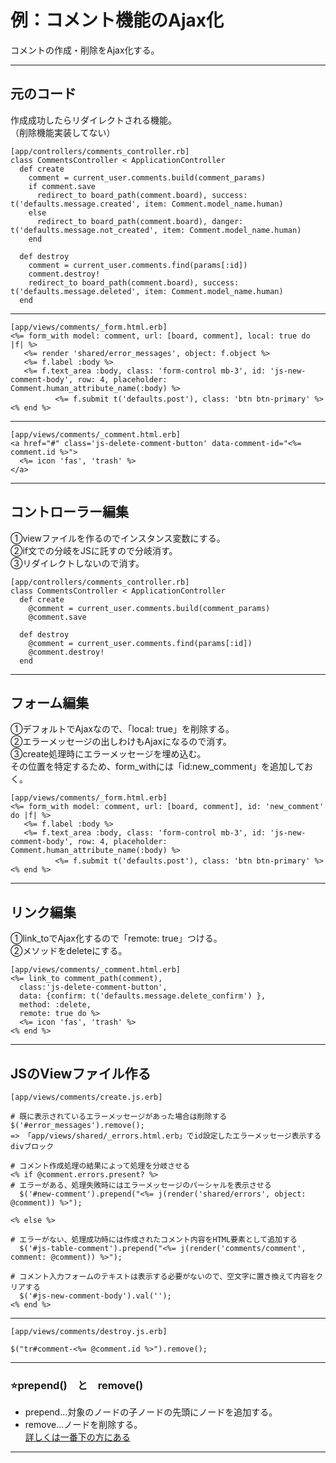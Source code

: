 # 例：コメント機能のAjax化
コメントの作成・削除をAjax化する。
***

## 元のコード
作成成功したらリダイレクトされる機能。    
（削除機能実装してない）
~~~
[app/controllers/comments_controller.rb]
class CommentsController < ApplicationController
  def create
    comment = current_user.comments.build(comment_params)
    if comment.save
      redirect_to board_path(comment.board), success: t('defaults.message.created', item: Comment.model_name.human)
    else
      redirect_to board_path(comment.board), danger: t('defaults.message.not_created', item: Comment.model_name.human)
    end

  def destroy
    comment = current_user.comments.find(params[:id])
    comment.destroy!
    redirect_to board_path(comment.board), success: t('defaults.message.deleted', item: Comment.model_name.human)
  end
~~~
***
~~~
[app/views/comments/_form.html.erb]
<%= form_with model: comment, url: [board, comment], local: true do |f| %>
   <%= render 'shared/error_messages', object: f.object %>
   <%= f.label :body %>
   <%= f.text_area :body, class: 'form-control mb-3', id: 'js-new-comment-body', row: 4, placeholder: Comment.human_attribute_name(:body) %>
　　　　　　<%= f.submit t('defaults.post'), class: 'btn btn-primary' %>
<% end %>
~~~
***
~~~
[app/views/comments/_comment.html.erb]
<a href="#" class='js-delete-comment-button' data-comment-id="<%= comment.id %>">
  <%= icon 'fas', 'trash' %>
</a>
~~~
***


## コントローラー編集
①viewファイルを作るのでインスタンス変数にする。     
②if文での分岐をJSに託すので分岐消す。    
③リダイレクトしないので消す。
~~~
[app/controllers/comments_controller.rb]
class CommentsController < ApplicationController
  def create
    @comment = current_user.comments.build(comment_params)
    @comment.save

  def destroy
    @comment = current_user.comments.find(params[:id])
    @comment.destroy!
  end
~~~
***

## フォーム編集
①デフォルトでAjaxなので、「local: true」を削除する。    
②エラーメッセージの出しわけもAjaxになるので消す。    
③create処理時にエラーメッセージを埋め込む。    
その位置を特定するため、form_withには「id:new_comment」を追加しておく。
~~~
[app/views/comments/_form.html.erb]
<%= form_with model: comment, url: [board, comment], id: 'new_comment' do |f| %>
   <%= f.label :body %>
   <%= f.text_area :body, class: 'form-control mb-3', id: 'js-new-comment-body', row: 4, placeholder: Comment.human_attribute_name(:body) %>
　　　　　　<%= f.submit t('defaults.post'), class: 'btn btn-primary' %>
<% end %>
~~~
***

## リンク編集
①link_toでAjax化するので「remote: true」つける。    
②メソッドをdeleteにする。
~~~
[app/views/comments/_comment.html.erb]
<%= link_to comment_path(comment),
  class:'js-delete-comment-button',
  data: {confirm: t('defaults.message.delete_confirm') },
  method: :delete,
  remote: true do %>
  <%= icon 'fas', 'trash' %>
<% end %>
~~~
***

## JSのViewファイル作る
~~~
[app/views/comments/create.js.erb]

# 既に表示されているエラーメッセージがあった場合は削除する
$('#error_messages').remove();
=> 「app/views/shared/_errors.html.erb」でid設定したエラーメッセージ表示するdivブロック

# コメント作成処理の結果によって処理を分岐させる
<% if @comment.errors.present? %>
# エラーがある、処理失敗時にはエラーメッセージのパーシャルを表示させる
  $('#new-comment').prepend("<%= j(render('shared/errors', object: @comment)) %>");

<% else %>

# エラーがない、処理成功時には作成されたコメント内容をHTML要素として追加する
  $('#js-table-comment').prepend("<%= j(render('comments/comment', comment: @comment)) %>");

# コメント入力フォームのテキストは表示する必要がないので、空文字に置き換えて内容をクリアする
  $('#js-new-comment-body').val('');
<% end %>
~~~
***

~~~
[app/views/comments/destroy.js.erb]

$("tr#comment-<%= @comment.id %>").remove();
~~~
***

### ⭐️prepend()　と　remove()
- prepend...対象のノードの子ノードの先頭にノードを追加する。
- remove...ノードを削除する。    
[詳しくは一番下の方にある](https://github.com/Tarara33/TIL/blob/main/JavaScript/DOM/%E3%83%8E%E3%83%BC%E3%83%89%E3%81%AE%E5%8F%96%E5%BE%97%E3%80%81%E4%BD%9C%E6%88%90%E3%80%81%E5%A4%89%E6%9B%B4.md)
***



